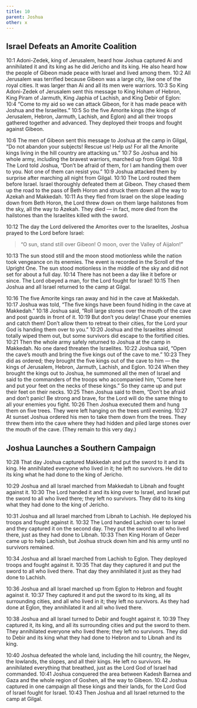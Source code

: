 ```yaml
---
title: 10
parent: Joshua
other: x
---
```


## Israel Defeats an Amorite Coalition

<a name="10:1">10:1</a> Adoni-Zedek, king of Jerusalem, heard how Joshua captured Ai and annihilated it and its king as he did Jericho and its king. He also heard how the people of Gibeon made peace with Israel and lived among them. <a name="10:2">10:2</a> All Jerusalem was terrified because Gibeon was a large city, like one of the royal cities. It was larger than Ai and all its men were warriors. <a name="10:3">10:3</a> So King Adoni-Zedek of Jerusalem sent this message to King Hoham of Hebron, King Piram of Jarmuth, King Japhia of Lachish, and King Debir of Eglon: <a name="10:4">10:4</a> “Come to my aid so we can attack Gibeon, for it has made peace with Joshua and the Israelites.” <a name="10:5">10:5</a> So the five Amorite kings (the kings of Jerusalem, Hebron, Jarmuth, Lachish, and Eglon) and all their troops gathered together and advanced. They deployed their troops and fought against Gibeon.

<a name="10:6">10:6</a> The men of Gibeon sent this message to Joshua at the camp in Gilgal, “Do not abandon your subjects! Rescue us! Help us! For all the Amorite kings living in the hill country are attacking us.” <a name="10:7">10:7</a> So Joshua and his whole army, including the bravest warriors, marched up from Gilgal. <a name="10:8">10:8</a> The Lord told Joshua, “Don’t be afraid of them, for I am handing them over to you. Not one of them can resist you.” <a name="10:9">10:9</a> Joshua attacked them by surprise after marching all night from Gilgal. <a name="10:10">10:10</a> The Lord routed them before Israel. Israel thoroughly defeated them at Gibeon. They chased them up the road to the pass of Beth Horon and struck them down all the way to Azekah and Makkedah. <a name="10:11">10:11</a> As they fled from Israel on the slope leading down from Beth Horon, the Lord threw down on them large hailstones from the sky, all the way to Azekah. They died — in fact, more died from the hailstones than the Israelites killed with the sword.

<a name="10:12">10:12</a> The day the Lord delivered the Amorites over to the Israelites, Joshua prayed to the Lord before Israel:

> “O sun, stand still over Gibeon!
> O moon, over the Valley of Aijalon!”

<a name="10:13">10:13</a> The sun stood still and the moon stood motionless while the nation took vengeance on its enemies. The event is recorded in the Scroll of the Upright One. The sun stood motionless in the middle of the sky and did not set for about a full day. <a name="10:14">10:14</a> There has not been a day like it before or since. The Lord obeyed a man, for the Lord fought for Israel! <a name="10:15">10:15</a> Then Joshua and all Israel returned to the camp at Gilgal.

<a name="10:16">10:16</a> The five Amorite kings ran away and hid in the cave at Makkedah. <a name="10:17">10:17</a> Joshua was told, “The five kings have been found hiding in the cave at Makkedah.” <a name="10:18">10:18</a> Joshua said, “Roll large stones over the mouth of the cave and post guards in front of it. <a name="10:19">10:19</a> But don’t you delay! Chase your enemies and catch them! Don’t allow them to retreat to their cities, for the Lord your God is handing them over to you.” <a name="10:20">10:20</a> Joshua and the Israelites almost totally wiped them out, but some survivors did escape to the fortified cities. <a name="10:21">10:21</a> Then the whole army safely returned to Joshua at the camp in Makkedah. No one dared threaten the Israelites. <a name="10:22">10:22</a> Joshua said, “Open the cave’s mouth and bring the five kings out of the cave to me.” <a name="10:23">10:23</a> They did as ordered; they brought the five kings out of the cave to him — the kings of Jerusalem, Hebron, Jarmuth, Lachish, and Eglon. <a name="10:24">10:24</a> When they brought the kings out to Joshua, he summoned all the men of Israel and said to the commanders of the troops who accompanied him, “Come here and put your feet on the necks of these kings.” So they came up and put their feet on their necks. <a name="10:25">10:25</a> Then Joshua said to them, “Don’t be afraid and don’t panic! Be strong and brave, for the Lord will do the same thing to all your enemies you fight. <a name="10:26">10:26</a> Then Joshua executed them and hung them on five trees. They were left hanging on the trees until evening. <a name="10:27">10:27</a> At sunset Joshua ordered his men to take them down from the trees. They threw them into the cave where they had hidden and piled large stones over the mouth of the cave. (They remain to this very day.)

## Joshua Launches a Southern Campaign

<a name="10:28">10:28</a> That day Joshua captured Makkedah and put the sword to it and its king. He annihilated everyone who lived in it; he left no survivors. He did to its king what he had done to the king of Jericho.

<a name="10:29">10:29</a> Joshua and all Israel marched from Makkedah to Libnah and fought against it. <a name="10:30">10:30</a> The Lord handed it and its king over to Israel, and Israel put the sword to all who lived there; they left no survivors. They did to its king what they had done to the king of Jericho.

<a name="10:31">10:31</a> Joshua and all Israel marched from Libnah to Lachish. He deployed his troops and fought against it. <a name="10:32">10:32</a> The Lord handed Lachish over to Israel and they captured it on the second day. They put the sword to all who lived there, just as they had done to Libnah. <a name="10:33">10:33</a> Then King Horam of Gezer came up to help Lachish, but Joshua struck down him and his army until no survivors remained.

<a name="10:34">10:34</a> Joshua and all Israel marched from Lachish to Eglon. They deployed troops and fought against it. <a name="10:35">10:35</a> That day they captured it and put the sword to all who lived there. That day they annihilated it just as they had done to Lachish.

<a name="10:36">10:36</a> Joshua and all Israel marched up from Eglon to Hebron and fought against it. <a name="10:37">10:37</a> They captured it and put the sword to its king, all its surrounding cities, and all who lived in it; they left no survivors. As they had done at Eglon, they annihilated it and all who lived there.

<a name="10:38">10:38</a> Joshua and all Israel turned to Debir and fought against it. <a name="10:39">10:39</a> They captured it, its king, and all its surrounding cities and put the sword to them. They annihilated everyone who lived there; they left no survivors. They did to Debir and its king what they had done to Hebron and to Libnah and its king.

<a name="10:40">10:40</a> Joshua defeated the whole land, including the hill country, the Negev, the lowlands, the slopes, and all their kings. He left no survivors. He annihilated everything that breathed, just as the Lord God of Israel had commanded. <a name="10:41">10:41</a> Joshua conquered the area between Kadesh Barnea and Gaza and the whole region of Goshen, all the way to Gibeon. <a name="10:42">10:42</a> Joshua captured in one campaign all these kings and their lands, for the Lord God of Israel fought for Israel. <a name="10:43">10:43</a> Then Joshua and all Israel returned to the camp at Gilgal.